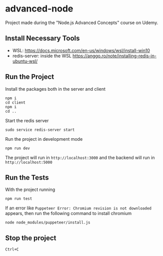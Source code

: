 # advanced-node
Project made during the "Node.js Advanced Concepts" course on Udemy.

## Install Necessary Tools

  - WSL: https://docs.microsoft.com/en-us/windows/wsl/install-win10
  - redis-server: inside the WSL https://anggo.ro/note/installing-redis-in-ubuntu-wsl/

## Run the Project

Install the packages both in the server and client

```
npm i
cd client
npm i
cd ..
```

Start the redis server

```
sudo service redis-server start
```

Run the project in development mode

```
npm run dev
```
The project will run in `http://localhost:3000` and the backend will run in `http://localhost:5000`

## Run the Tests

With the project running

```
npm run test
```
If an error like `Puppeteer Error: Chromium revision is not downloaded` appears, then run the following command to install chromium
```
node node_modules/puppeteer/install.js
```

## Stop the project

```
Ctrl+C
```

